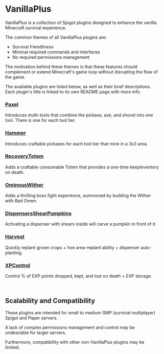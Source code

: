 # VanillaPlus

VanillaPlus is a collection of Spigot plugins designed to enhance the vanilla Minecraft survival experience.

The common themes of all VanillaPlus plugins are:
- Survival friendliness
- Minimal required commands and interfaces
- No required permissions management

The motivation behind these themes is that these features should complement or extend Minecraft's game loop without disrupting the flow of the game.

The available plugins are listed below, as well as their brief descriptions. Each plugin's title is linked to its own README page with more info.

### [Paxel](./Paxel/README.md)
Introduces multi-tools that combine the pickaxe, axe, and shovel into one tool. There is one for each tool tier.

### [Hammer](./Hammer/README.md)
Introduces craftable pickaxes for each tool tier that mine in a 3x3 area.

### [RecoveryTotem](./RecoveryTotem/README.md)
Adds a craftable consumable Totem that provides a one-time keepInventory on death.

### [OminousWither](./OminousWither/README.md)
Adds a thrilling boss fight experience, summoned by building the Wither with Bad Omen.

### [DispensersShearPumpkins](./DispensersShearPumpkins/README.md)
Activating a dispenser with shears inside will carve a pumpkin in front of it.

### [Harvest](./Harvest/README.md)
Quickly replant grown crops + hoe area-replant ability + dispenser auto-planting.

### [XPControl](./XPControl/README.md)
Control % of EXP points dropped, kept, and lost on death + EXP storage.

<br />

## Scalability and Compatibility

These plugins are intended for small to medium SMP (survival multiplayer) Spigot and Paper servers.

A lack of complex permissions management and control may be undesirable for larger servers.

Furthermore, compatibility with other non-VanillaPlus plugins may be limited.